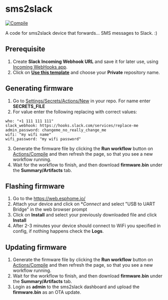 # sms2slack

[![Compile](../../actions/workflows/compile.yml/badge.svg)](../..//actions/workflows/compile.yml)

A code for sms2slack device that forwards... SMS messages to Slack. :)

## Prerequisite

1. Create **Slack Incoming Webhook URL** and save it for later use, using [Incoming WebHooks app](https://apps.slack.com/apps/A0F7XDUAZ-incoming-webhooks?tab=more_info).
2. Click on **[Use this template](https://github.com/teamniteo/sms2slack/generate)** and choose your **Private** repository name.

## Generating firmware

1. Go to [Settings/Secrets/Actions/New](../../settings/secrets/actions/new) in your repo. For name enter **SECRETS_FILE**
2. For value enter the following replacing with correct values:
```
who: "+1 111 111 111"
slack_webhook: https://hooks.slack.com/services/replace-me
admin_password: changeme_no_really_change_me
wifi: "my wifi name"
wifi_password: "my wifi password"
```
3. Generate the firmware file by clicking the **Run workflow** button on [Actions/Compile](../../actions/workflows/compile.yml) and then refresh the page, so that you see a new workflow running.
4. Wait for the workflow to finish, and then download **firmware.bin** under the **Summary/Artifacts** tab.

## Flashing firmware

1. Go to the https://web.esphome.io/
2. Attach your device and click on **Connect* and select "USB to UART Bridge" in the web browser prompt
3. Click on **Install** and select your previously downloaded file and click **Install**
4. After 2-3 minutes your device should connect to WiFi you specified in config, if nothing happens check the **Logs**.

## Updating firmware

1. Generate the firmware file by clicking the **Run workflow** button on [Actions/Compile](../../actions/workflows/compile.yml) and then refresh the page, so that you see a new workflow running.
2. Wait for the workflow to finish, and then download **firmware.bin** under the **Summary/Artifacts** tab.
3. Login as **admin** to the sms2slack dashboard and upload the **firmware.bin** as an OTA update. 
